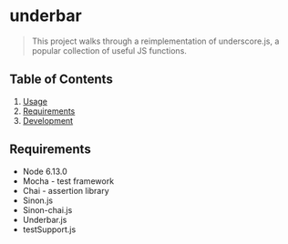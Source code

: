 # underbar

> This project walks through a reimplementation of underscore.js, a popular collection of useful JS functions.

## Table of Contents

1. [Usage](#Usage)
1. [Requirements](#requirements)
1. [Development](#development)

## Requirements

- Node 6.13.0
- Mocha - test framework
- Chai - assertion library
- Sinon.js
- Sinon-chai.js
- Underbar.js
- testSupport.js
